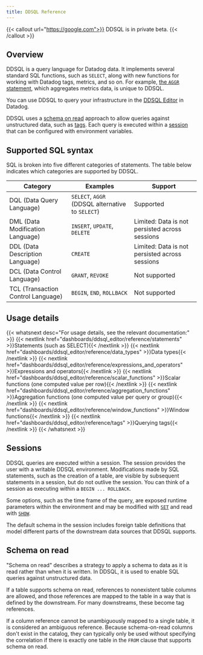 ```yaml
---
title: DDSQL Reference
---
```


{{< callout url="https://google.com">}}
DDSQL is in private beta.
{{< /callout >}}

## Overview

DDSQL is a query language for Datadog data. It implements several standard SQL functions, such as `SELECT`, along with new functions for working with Datadog tags, metrics, and so on. For example, [the `AGGR` statement][5], which aggregates metrics data, is unique to DDSQL.

You can use DDSQL to query your infrastructure in the [DDSQL Editor][2] in Datadog.

DDSQL uses a [schema on read](#schema-on-read) approach to allow queries against unstructured data, such as [tags][1]. Each query is executed within a [session](#sessions) that can be configured with environment variables.

## Supported SQL syntax

SQL is broken into five different categories of statements. The table below indicates which categories are supported by DDSQL.

| Category   | Examples    | Support      |
|------------|-------------|--------------|
| DQL (Data Query Language)   | `SELECT`, `AGGR` (DDSQL alternative to `SELECT`) | Supported    |
| DML (Data Modification Language)  | `INSERT`, `UPDATE`, `DELETE`   | Limited: Data is not persisted across sessions |
| DDL (Data Description Language)  | `CREATE`   | Limited: Data is not persisted across sessions |
| DCL (Data Control Language)        | `GRANT`, `REVOKE`   | Not supported       |
| TCL (Transaction Control Language) | `BEGIN`, `END`, `ROLLBACK`  | Not supported     |

## Usage details

{{< whatsnext desc="For usage details, see the relevant documentation:" >}}
   {{< nextlink href="dashboards/ddsql_editor/reference/statements" >}}Statements (such as SELECT){{< /nextlink >}}
   {{< nextlink href="dashboards/ddsql_editor/reference/data_types" >}}Data types{{< /nextlink >}}
   {{< nextlink href="dashboards/ddsql_editor/reference/expressions_and_operators" >}}Expressions and operators{{< /nextlink >}}
   {{< nextlink href="dashboards/ddsql_editor/reference/scalar_functions" >}}Scalar functions (one computed value per row){{< /nextlink >}}
   {{< nextlink href="dashboards/ddsql_editor/reference/aggregation_functions" >}}Aggregation functions (one computed value per query or group){{< /nextlink >}}
   {{< nextlink href="dashboards/ddsql_editor/reference/window_functions" >}}Window functions{{< /nextlink >}}
   {{< nextlink href="dashboards/ddsql_editor/reference/tags" >}}Querying tags{{< /nextlink >}}
{{< /whatsnext >}}

## Sessions

DDSQL queries are executed within a session. The session provides the user with a writable DDSQL environment. Modifications made by SQL statements, such as the creation of a table, are visible by subsequent statements in a session, but do not outlive the session. You can think of a session as executing within a `BEGIN ... ROLLBACK`.

Some options, such as the time frame of the query, are exposed runtime parameters within the environment and may be modified with [`SET`][3] and read with [`SHOW`][4].

The default schema in the session includes foreign table definitions that model different parts of the downstream data sources that DDSQL supports.

## Schema on read

"Schema on read" describes a strategy to apply a schema to data as it is read rather than when it is written. In DDSQL, it is used to enable SQL queries against unstructured data.

If a table supports schema on read, references to nonexistent table columns are allowed, and those references are mapped to the table in a way that is defined by the downstream. For many downstreams, these become tag references.

If a column reference cannot be unambiguously mapped to a single table, it is considered an ambiguous reference. Because schema-on-read columns don't exist in the catalog, they can typically only be used without specifying the correlation if there is exactly one table in the `FROM` clause that supports schema on read.

[1]: /dashboards/ddsql_editor/reference/tags
[2]: /dashboards/ddsql_editor
[3]: /dashboards/ddsql_editor/reference/statements/#set
[4]: /dashboards/ddsql_editor/reference/statements/#show
[5]: /dashboards/ddsql_editor/reference/statements/#aggr